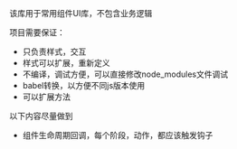 该库用于常用组件UI库，不包含业务逻辑

项目需要保证：
* 只负责样式，交互
* 样式可以扩展，重新定义
* 不编译，调试方便，可以直接修改node_modules文件调试
* babel转换，以方便不同js版本使用
* 可以扩展方法

以下内容尽量做到
* 组件生命周期回调，每个阶段，动作，都应该触发钩子